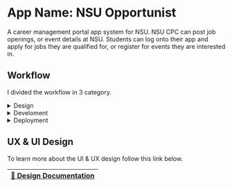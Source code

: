 # App Name: NSU Opportunist

A career management portal app system for NSU. NSU CPC can post job openings, or event details at NSU. Students can log onto their app and apply for jobs they are qualified for, or register for events they are interested in.

## Workflow

I divided the workflow in 3 category.

<details>
<summary>Design</summary>
<ul>
<li> Foundation</li>
<li> Ui Elements</li>
<li> Components</li>
</ul>
</details>
<details>
<summary>Develoment</summary>
<ul>
<li> Code</li>
</ul>
</details>
<details>
<summary>Deployment</summary>
<ul>
<li> Upload</li>
</ul>
</details>

## UX & UI Design

To learn more about the UI & UX design follow this link below.

| [ 🎨 Design Documentation](https://github.com/NSU-SP21-CSE486-1/1621802-SP21-CSE486-S01/blob/main/Project/Design.md) |
| -------------------------------------------------------------------------------------------------------------------- |
